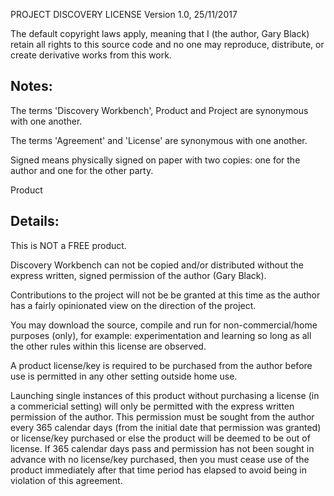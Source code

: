 PROJECT DISCOVERY LICENSE
Version 1.0, 25/11/2017

The default copyright laws apply, meaning that I (the author, Gary Black) retain all rights to this source code and no one may reproduce, distribute, or create derivative works from this work.

Notes:
------

The terms 'Discovery Workbench', Product and Project are synonymous with one another.

The terms 'Agreement' and 'License' are synonymous with one another.

Signed means physically signed on paper with two copies: one for the author and one for the other party.

Product

Details:
--------

This is NOT a FREE product.

Discovery Workbench can not be copied and/or distributed without the express written, signed permission of the author (Gary Black).

Contributions to the project will not be be granted at this time as the author has a fairly opinionated view on the direction of the project.

You may download the source, compile and run for non-commercial/home purposes (only), for example: experimentation and learning so long as all the other rules within this license are observed.

A product license/key is required to be purchased from the author before use is permitted in any other setting outside home use.

Launching single instances of this product without purchasing a license (in a commericial setting) will only be permitted with the express written permission of the author. This permission must be sought from the author every 365 calendar days (from the initial date that permission was granted) or license/key purchased or else the product will be deemed to be out of license. If 365 calendar days pass and permission has not been sought in advance with no license/key purchased, then you must cease use of the product immediately after that time period has elapsed to avoid being in violation of this agreement.
